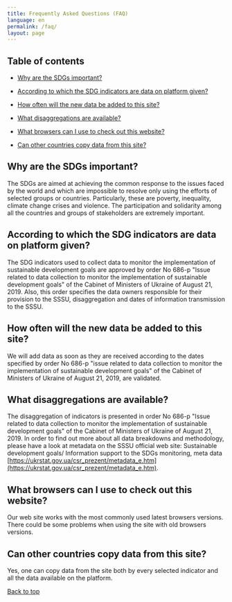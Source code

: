 ```yaml
---
title: Frequently Asked Questions (FAQ)
language: en
permalink: /faq/
layout: page
---
```


## Table of contents

- [Why are the SDGs important?](#why-are-the-sdgs-important)

- [According to which the SDG indicators are data on platform given?](#according-to-which-the-sdg-indicators-are-data-on-platform-given)

- [How often will the new data be added to this site?](#how-often-will-the-new-data-be-added-to-this-site)

- [What disaggregations are available?](#what-disaggregations-are-available)

- [What browsers can I use to check out this website?](#what-browsers-can-i-use-to-check-out-this-website)

- [Can other countries copy data from this site?](#can-other-countries-copy-data-from-this-site)

## Why are the SDGs important?
The SDGs are aimed at achieving the common response to the issues faced by the world and which are impossible to resolve only using the efforts of selected groups or countries. Particularly, these are poverty, inequality, climate change crises and violence. The participation and solidarity among all the countries and groups of stakeholders are extremely important.

## According to which the SDG indicators are data on platform given?
The SDG indicators used to collect data to monitor the implementation of sustainable development goals are approved by order No 686-p "Issue related to data collection to monitor the implementation of sustainable development goals" of the Cabinet of Ministers of Ukraine of August 21, 2019. Also, this order specifies the data owners responsible for their provision to the SSSU, disaggregation and dates of information transmission to the SSSU.

## How often will the new data be added to this site?
We will add data as soon as they are received according to the dates specified by order No 686-p "issue related to data collection to monitor the implementation of sustainable development goals" of the Cabinet of Ministers of Ukraine of August 21, 2019, are validated.

## What disaggregations are available?
The disaggregation of indicators is presented in order No 686-p "Issue related to data collection to monitor the implementation of sustainable development goals" of the Cabinet of Ministers of Ukraine of August 21, 2019. In order to find out more about all data breakdowns and methodology, please have a look at metadata on the SSSU official web site:  Sustainable development goals/ Information support to the SDGs monitoring, meta data [https://ukrstat.gov.ua/csr_prezent/metadata_e.htm](https://ukrstat.gov.ua/csr_prezent/metadata_e.htm).

## What browsers can I use to check out this website?
Our web site works with the most commonly used latest browsers versions. There could be some problems when using the site with old browsers versions.  

## Can other countries copy data from this site?
Yes, one can copy data from the site both by every selected indicator and all the data available on the platform. 

[Back to top](#top)
